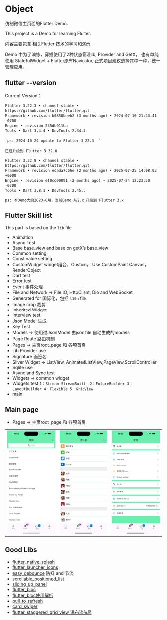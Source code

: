 # Object

仿制微信主页面的Flutter Demo.

This project is a Demo for learning Flutter.

内容主要包含 相关Flutter 技术的学习和演示.

Demo 中为了演练，穿插使用了2种状态管理lib, Provider and GetX， 也有单纯使用 StatefulWidget +
Flutter原有Navigator,
正式项目建议选择其中一种，统一管理应用。

## flutter --version

Current Version：

```
Flutter 3.22.3 • channel stable • https://github.com/flutter/flutter.git
Framework • revision b0850beeb2 (3 months ago) • 2024-07-16 21:43:41 -0700
Engine • revision 235db911ba
Tools • Dart 3.4.4 • DevTools 2.34.3

`ps: 2024-10-24 update to Flutter 3.22.3  `

已经升级到 Flutter 3.32.8 

Flutter 3.32.8 • channel stable • https://github.com/flutter/flutter.git
Framework • revision edada7c56e (2 months ago) • 2025-07-25 14:08:03 +0000
Engine • revision ef0cd00091 (2 months ago) • 2025-07-24 12:23:50 -0700
Tools • Dart 3.8.1 • DevTools 2.45.1

```

`ps: 本Demo大约2023-8月，当前Demo 从2.x 升级到 Flutter 3.x`

## Flutter Skill list

This part is based on the `lib` file

* Animation
* Async Test
* Base base_view and base on getX's base_view
* Common setting
* Const value setting
* CustomWidget widget组合，Custom， Use CustomPaint Canvas，RenderObject
* Dart test
* Error test
* Event 事件处理
* File and Network -> File IO, HttpClient, Dio and WebSocket
* Generated for 国际化，包括 `l10n` file
* Image crop 裁剪
* Inherited Widget
* Interview test
* Json Model 生成
* Key Test
* Models -> 使用过JsonModel 由json file 自动生成的models
* Page Route 路由机制
* Pages -> 主页root_page 和 各项首页
* Lib Provider use
* Signature 画签名
* Sliver Widget -> ListView, AnimatedListView,PageView,ScrollController
* Sqlite use
* Async and Sync test
* Widgets -> common widget
* Widgets test `1：Stream StreamBuild  2：FutureBuilder 3：LayoutBuilder 4：Flexible 5：GridView`
* main

## Main page

* Pages -> 主页root_page 和 各项首页

<table>
<tr>
<td> <img src="assets/home_page.png" width="200"></td>
<td> <img src="assets/home_friends.png" width="200"></td>
<td> <img src="assets/home_discovery.png" width="200"></td>

</tr>

</table>

## Good Libs

* [flutter_native_splash](https://pub-web.flutter-io.cn/packages/flutter_native_splash)
* [flutter_launcher_icons](https://pub-web.flutter-io.cn/packages/flutter_launcher_icons)
* [easy_debounce](https://pub-web.flutter-io.cn/packages/easy_debounce) 防抖 and 节流
* [scrollable_positioned_list](https://pub-web.flutter-io.cn/packages/scrollable_positioned_list)
* [sliding_up_panel](https://pub-web.flutter-io.cn/packages/sliding_up_panel)
* [flutter_bloc](https://pub-web.flutter-io.cn/packages/flutter_bloc)
* [flutter_bloc使用解析](https://juejin.cn/post/6856268776510504968#heading-16)
* [pull_to_refresh](https://github.com/peng8350/flutter_pulltorefresh/blob/master/README_CN.md)
* [card_swiper](https://pub-web.flutter-io.cn/packages/card_swiper)
* [flutter_staggered_grid_view 瀑布流布局](https://pub-web.flutter-io.cn/packages/flutter_staggered_grid_view)


